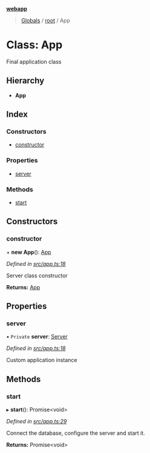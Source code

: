 **[webapp](../README.md)**

> [Globals](../globals.md) / [root](../modules/root.md) / App

# Class: App

Final application class

## Hierarchy

* **App**

## Index

### Constructors

* [constructor](root.app.md#constructor)

### Properties

* [server](root.app.md#server)

### Methods

* [start](root.app.md#start)

## Constructors

### constructor

\+ **new App**(): [App](root.app.md)

*Defined in [src/app.ts:18](https://github.com/BESTUPC/voting-web-app/blob/807b76c/src/app.ts#L18)*

Server class constructor

**Returns:** [App](root.app.md)

## Properties

### server

• `Private` **server**: [Server](providers.server.md)

*Defined in [src/app.ts:18](https://github.com/BESTUPC/voting-web-app/blob/807b76c/src/app.ts#L18)*

Custom application instance

## Methods

### start

▸ **start**(): Promise<void\>

*Defined in [src/app.ts:29](https://github.com/BESTUPC/voting-web-app/blob/807b76c/src/app.ts#L29)*

Connect the database, configure the server and start it.

**Returns:** Promise<void\>
